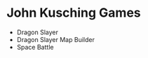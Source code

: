 <h1>John Kusching Games</h1>
<ul>
<li>Dragon Slayer</li>
<li>Dragon Slayer Map Builder</li>
<li>Space Battle</li>
</ul>
